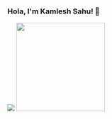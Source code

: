 ### Hola, I'm Kamlesh Sahu! 👋

<!--
**sahukamlesh/sahukamlesh** is a ✨ _special_ ✨ repository because its `README.md` (this file) appears on your GitHub profile. -->

<img src="https://github-readme-stats.vercel.app/api?username=sahukamlesh&&show_icons=true&title_color=ffffff&icon_color=bb2acf&text_color=daf7dc&bg_color=151515"> <img width="auto" height="200" src = "https://github-readme-stats.vercel.app/api/top-langs/?username=sahukamlesh&layout=compact  " >
